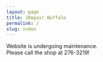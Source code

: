 ```yaml
---
layout: page
title: iRepair Buffalo
permalink: /
slug: index
---
```

Website is undergoing maintenance.\
Please call the shop at 276-3219!